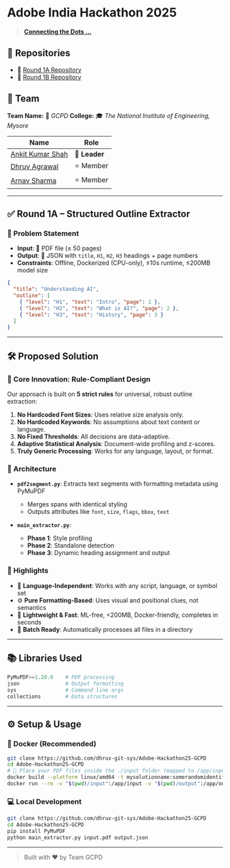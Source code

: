 # Adobe India Hackathon 2025

> [**Connecting the Dots ...**](https://d8it4huxumps7.cloudfront.net/uploads/submissions_case/6874faecd848a_Adobe_India_Hackathon_-_Challenge_Doc.pdf)

## 🔗 Repositories

* 🔹 [Round 1A Repository](https://github.com/dhruv-git-sys/Adobe-Hackathon25-GCPD-1A)
* 🔹 [Round 1B Repository](https://github.com/dhruv-git-sys/Adobe-Hackathon25-GCPD-1B)

## 👥 Team

**Team Name:** 🚀 *GCPD*
**College:** 🎓 *The National Institute of Engineering, Mysore*

| Name                                                 | Role          |
| ---------------------------------------------------- | ------------- |
| [Ankit Kumar Shah](https://github.com/ankitkrshah30) | **👑 Leader** |
| [Dhruv Agrawal](https://github.com/dhruv-git-sys)    | ⭐ Member      |
| [Arnav Sharma](https://github.com/ArnavSharma2908/)  | ⭐ Member      |

---

## ✅ Round 1A – Structured Outline Extractor

### 🧠 Problem Statement

* **Input**: 📄 PDF file (≤ 50 pages)
* **Output**: 📝 JSON with `title`, `H1`, `H2`, `H3` headings + page numbers
* **Constraints**: Offline, Dockerized (CPU-only), ≤10s runtime, ≤200MB model size

```json
{
  "title": "Understanding AI",
  "outline": [
    { "level": "H1", "text": "Intro", "page": 1 },
    { "level": "H2", "text": "What is AI?", "page": 2 },
    { "level": "H3", "text": "History", "page": 3 }
  ]
}
```

---

## 🛠 Proposed Solution

### 🎯 Core Innovation: Rule-Compliant Design

Our approach is built on **5 strict rules** for universal, robust outline extraction:

1. **No Hardcoded Font Sizes**: Uses relative size analysis only.
2. **No Hardcoded Keywords**: No assumptions about text content or language.
3. **No Fixed Thresholds**: All decisions are data-adaptive.
4. **Adaptive Statistical Analysis**: Document-wide profiling and z-scores.
5. **Truly Generic Processing**: Works for any language, layout, or format.

### 🧱 Architecture

* **`pdf2segment.py`**: Extracts text segments with formatting metadata using PyMuPDF

  * Merges spans with identical styling
  * Outputs attributes like `font`, `size`, `flags`, `bbox`, `text`

* **`main_extractor.py`**:

  * **Phase 1**: Style profiling
  * **Phase 2**: Standalone detection
  * **Phase 3**: Dynamic heading assignment and output

### 🌟 Highlights

* 🚀 **Language-Independent**: Works with any script, language, or symbol set
* ⚙️ **Pure Formatting-Based**: Uses visual and positional clues, not semantics
* 🧠 **Lightweight & Fast**: ML-free, <200MB, Docker-friendly, completes in seconds
* 📁 **Batch Ready**: Automatically processes all files in a directory

---

## 📚 Libraries Used

```python
PyMuPDF>=1.20.0    # PDF processing
json               # Output formatting
sys                # Command line args
collections        # Data structures
```

---

## ⚙️ Setup & Usage

### 🐳 Docker (Recommended)

```bash
git clone https://github.com/dhruv-git-sys/Adobe-Hackathon25-GCPD
cd Adobe-Hackathon25-GCPD
# 📂 Place your PDF files inside the ./input folder (mapped to /app/input in Docker)
docker build --platform linux/amd64 -t mysolutionname:somerandomidentifier .
docker run --rm -v "$(pwd)/input":/app/input -v "$(pwd)/output":/app/output --network none mysolutionname:somerandomidentifier
```

### 💻 Local Development

```bash
git clone https://github.com/dhruv-git-sys/Adobe-Hackathon25-GCPD
cd Adobe-Hackathon25-GCPD
pip install PyMuPDF
python main_extractor.py input.pdf output.json
```

---

> Built with ❤️ by Team GCPD
